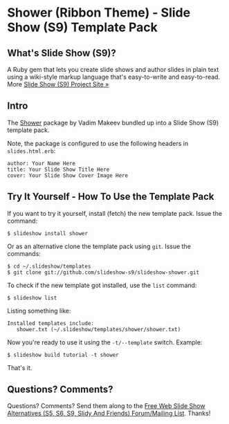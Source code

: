# Shower (Ribbon Theme) - Slide Show (S9) Template Pack 

## What's Slide Show (S9)?

A Ruby gem that lets you create slide shows and author slides in plain text
using a wiki-style markup language that's easy-to-write and easy-to-read.
More [Slide Show (S9) Project Site »](http://slideshow-s9.github.io)

## Intro

The [Shower](https://github.com/shower/shower) package by Vadim Makeev bundled up into 
a Slide Show (S9) template pack.

Note, the package is configured to use the following headers in `slides.html.erb`:

    author: Your Name Here
    title: Your Slide Show Title Here
    cover: Your Slide Show Cover Image Here
 
## Try It Yourself - How To Use the Template Pack

If you want to try it yourself, install (fetch) the new template pack. Issue the command:

    $ slideshow install shower

Or as an alternative clone the template pack using `git`. Issue the commands:

    $ cd ~/.slideshow/templates
    $ git clone git://github.com/slideshow-s9/slideshow-shower.git

To check if the new template got installed, use the `list` command:

    $ slideshow list

Listing something like:

    Installed templates include:
       shower.txt (~/.slideshow/templates/shower/shower.txt)

Now you're ready to use it using the `-t/--template` switch. Example:

    $ slideshow build tutorial -t shower

That's it. 

## Questions? Comments?

Questions? Comments?
Send them along to the [Free Web Slide Show Alternatives (S5, S6, S9, Slidy And Friends) Forum/Mailing List](http://groups.google.com/group/webslideshow).
Thanks!
